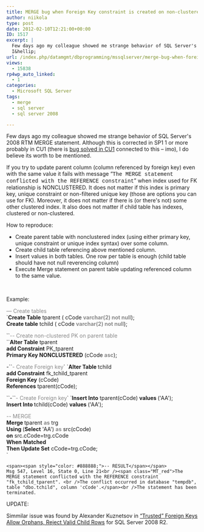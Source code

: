 ```yaml
---
title: MERGE bug when Foreign Key constraint is created on non-clustered index (2008RTM)
author: niikola
type: post
date: 2012-02-10T12:21:00+00:00
ID: 1517
excerpt: |
  Few days ago my colleague showed me strange behavior of SQL Server's 2008  RTM MERGE statement. Although this is corrected in SP1 1 or more probably in CU1 (there is bug solved in CU1 connected to this - imo), I do believe it's worth to be mentioned.
  I&hellip;
url: /index.php/datamgmt/dbprogramming/mssqlserver/merge-bug-when-foreign-key/
views:
  - 15838
rp4wp_auto_linked:
  - 1
categories:
  - Microsoft SQL Server
tags:
  - merge
  - sql server
  - sql server 2008

---
```

Few days ago my colleague showed me strange behavior of SQL Server's 2008 RTM MERGE statement. Although this is corrected in SP1 1 or more probably in CU1 (there is [bug solved in CU1][1] connected to this &#8211; imo), I do believe its worth to be mentioned.

If you try to update parent column (column referenced by foreign key) even with the same value it fails with message “<span style="font-family: courier new,courier;">The MERGE statement conflicted with the REFERENCE constraint</span>” when index used for FK relationship is NONCLUSTERED. It does not matter if this index is primary key, unique constraint or non-filtered unique key (those are options you can use for FK). Moreover, it does not matter if there is (or there's not) some other clustered index. It also does not matter if child table has indexes, clustered or non-clustered.

How to reproduce:

  * Create parent table with nonclustered index (using either primary key, unique constraint or unique index syntax) over some column.
  * Create child table referencing above mentioned column.
  * Insert values in both tables. One row per table is enough (child table should have not null reverencing column)
  * Execute Merge statement on parent table updating referenced column to the same value.

 

Example:

<span style="color: #888888;">&#8212; Create tables</span>  
`<strong>Create Table</strong> tparent ( cCode <strong><span style="color: #888888;">varchar(2) not null</span></strong>);<br /><strong>Create table</strong> tchild  ( cCode <span style="color: #888888;"><strong>varchar(2) not null</strong></span>);  </p>
<p>``<span style="color: #888888;">-- Create non-clustered PK on parent table<br /></span>``<span><strong>Alter Table</strong> tparent <br /> <strong>add Constraint</strong> PK_tparent<br /> <strong>Primary Key NONCLUSTERED</strong> (cCode <strong><span style="color: #888888;">asc</span></strong>);  </p>
<p>-</span>``<span><span style="color: #888888;">- Create Foreign key</span></span>`  
`<span><strong>Alter Table </strong>tchild                    <br /><strong> add Constraint</strong> fk_tchild_tparent<br /> <strong>Foreign Key</strong> (cCode) <br /> <strong>References</strong> tparent(cCode);</p>
<p></span>``<span>-</span>``<span><span style="color: #888888;">- Create Foreign key</span></span>`  
`<span><strong>Insert Into</strong> tparent(cCode) <strong>values </strong>('AA');<br /><strong>Insert Into </strong>tchild(cCode)  <strong>values </strong>('AA');</p>
<p><span style="color: #888888;">-- MERGE</span><br /><strong>Merge </strong>tparent <span style="color: #888888;"><strong>as</strong></span> trg<br /><strong>Using </strong>(<strong>Select</strong> 'AA') <span style="color: #888888;"><strong>as</strong></span> src(cCode)<br /> <strong>on</strong> src.cCode=trg.cCode<br /><strong> When</strong> <strong>Matched </strong><br /> <strong>Then Update Set</strong> cCode=trg.cCode;<br /> </span>`

`<span><span style="color: #888888;">-- RESULT</span></span>`  
`Msg 547, Level 16, State 0, Line 21<br /><span class="MT_red">The MERGE statement conflicted with the REFERENCE constraint "fk_tchild_tparent". <br />The conflict occurred in database "tempdb", table "dbo.tchild", column 'cCode'.</span><br />The statement has been terminated.`

UPDATE:

Simmilar issue was found by Alexander Kuznetsov in [“Trusted” Foreign Keys Allow Orphans, Reject Valid Child Rows][2] for SQL Server 2008 R2.

 [1]: http://support.microsoft.com/kb/956718
 [2]: http://sqlblog.com/blogs/alexander_kuznetsov/archive/2011/10/17/trusted-foreign-keys-allow-orphans-reject-valid-child-rows.aspx